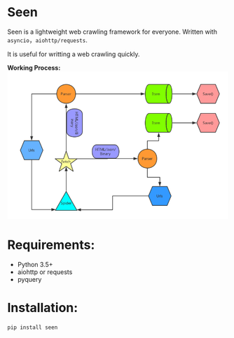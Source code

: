 # Seen

Seen is a lightweight web crawling framework for everyone.
Written with `asyncio`，`aiohttp/requests`.

It is useful for writting a web crawling quickly.

**Working Process:**
![workingProcess](https://github.com/HuberTRoy/seen/blob/master/img/process.png)


# Requirements:
* Python 3.5+
* aiohttp or requests
* pyquery

# Installation:
```
pip install seen
```

